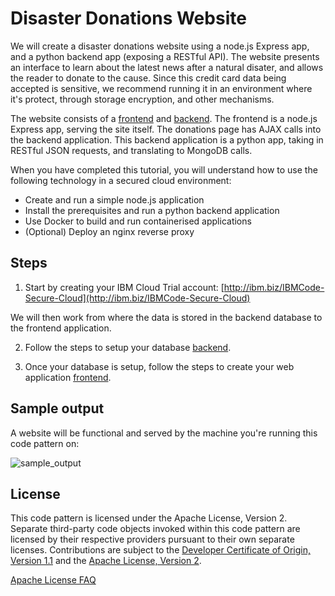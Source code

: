 # Disaster Donations Website

We will create a disaster donations website
using a node.js Express app, and a python backend app (exposing a
RESTful API). The website presents an interface to learn about the
latest news after a natural disater, and allows the reader to donate
to the cause. Since this credit card data being accepted is sensitive,
we recommend running it in an environment where it's protect, through
storage encryption, and other mechanisms.

The website consists of a [frontend](./frontend) and
[backend](./backend). The frontend is a node.js Express app, serving
the site itself. The donations page has AJAX calls into the backend
application. This backend application is a python app, taking in
RESTful JSON requests, and translating to MongoDB calls.

When you have completed this tutorial, you will understand how to use the following technology in a secured cloud environment:

* Create and run a simple node.js application
* Install the prerequisites and run a python backend application
* Use Docker to build and run containerised applications
* (Optional) Deploy an nginx reverse proxy


## Steps

1. Start by creating your IBM Cloud Trial account: [http://ibm.biz/IBMCode-Secure-Cloud](http://ibm.biz/IBMCode-Secure-Cloud)

We will then work from where the data is stored in the backend database to the frontend application.

2. Follow the steps to setup your database [backend](./backend).

3. Once your database is setup, follow the steps to create your web application [frontend](./frontend).


## Sample output

A website will be functional and served by the machine you're running
this code pattern on:

![sample_output](website.png)


## License

This code pattern is licensed under the Apache License,
Version 2. Separate third-party code objects invoked within this code
pattern are licensed by their respective providers pursuant to their
own separate licenses. Contributions are subject to the [Developer
Certificate of Origin, Version 1.1](https://developercertificate.org/)
and the [Apache License, Version
2](https://www.apache.org/licenses/LICENSE-2.0.txt).

[Apache License
FAQ](https://www.apache.org/foundation/license-faq.html#WhatDoesItMEAN)
